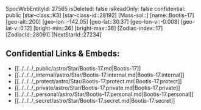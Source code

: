 ﻿---
location: [30.37,-142.05,200]
type: Star
tags:
- astro/Star

---
SpocWebEntityId: 27565
isDeleted: false
isReadOnly: false
confidential: public
[star-class::K3]
[star-class-id::28192]
[Mass-sol::]
[name::Bootis-17]
[geo-alt::200]
[geo-lon::-142.05]
[geo-lat::30.37]
[geo-lon-v::-0.008]
[geo-lat-v::0.12]
[bright-min::36]
[bright-max::36]
[Zodiac-index::17]
[ZodiacId::28091]
[NextStarId::27234]



## Confidential Links & Embeds: 
- [[../../../_public/astro/Star/Bootis-17.md|Bootis-17]] 
- [[../../../_internal/astro/Star/Bootis-17.internal.md|Bootis-17.internal]] 
- [[../../../_protect/astro/Star/Bootis-17.protect.md|Bootis-17.protect]] 
- [[../../../_private/astro/Star/Bootis-17.private.md|Bootis-17.private]] 
- [[../../../_personal/astro/Star/Bootis-17.personal.md|Bootis-17.personal]] 
- [[../../../_secret/astro/Star/Bootis-17.secret.md|Bootis-17.secret]]

